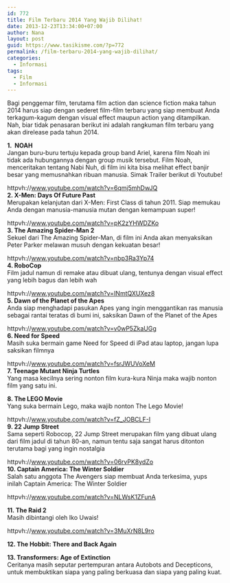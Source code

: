 ```yaml
---
id: 772
title: Film Terbaru 2014 Yang Wajib Dilihat!
date: 2013-12-23T13:34:00+07:00
author: Nana
layout: post
guid: https://www.tasikisme.com/?p=772
permalink: /film-terbaru-2014-yang-wajib-dilihat/
categories:
  - Informasi
tags:
  - Film
  - Informasi
---
```

Bagi penggemar film, terutama film action dan science fiction maka tahun 2014 harus siap dengan sederet film-film terbaru yang siap membuat Anda terkagum-kagum dengan visual effect maupun action yang ditampilkan. Nah, biar tidak penasaran berikut ini adalah rangkuman film terbaru yang akan direlease pada tahun 2014.

**1.  NOAH**  
Jangan buru-buru tertuju kepada group band Ariel, karena film Noah ini tidak ada hubungannya dengan group musik tersebut. Film Noah, menceritakan tentang Nabi Nuh, di film ini kita bisa melihat effect banjir besar yang memusnahkan ribuan manusia. Simak Trailer berikut di Youtube!

httpvh://www.youtube.com/watch?v=6qmj5mhDwJQ  
**2. X-Men: Days Of Future Past**  
Merupakan kelanjutan dari X-Men: First Class di tahun 2011. Siap memukau Anda dengan manusia-manusia mutan dengan kemampuan super!

httpvh://www.youtube.com/watch?v=pK2zYHWDZKo  
**3. The Amazing Spider-Man 2**  
Sekuel dari The Amazing Spider-Man, di film ini Anda akan menyaksikan Peter Parker melawan musuh dengan kekuatan besar!

httpvh://www.youtube.com/watch?v=nbp3Ra3Yp74  
**4. RoboCop**  
Film jadul namun di remake atau dibuat ulang, tentunya dengan visual effect yang lebih bagus dan lebih wah

httpvh://www.youtube.com/watch?v=INmtQXUXez8  
**5. Dawn of the Planet of the Apes**  
Anda siap menghadapi pasukan Apes yang ingin menggantikan ras manusia sebagai rantai teratas di bumi ini, saksikan Dawn of the Planet of the Apes

httpvh://www.youtube.com/watch?v=v0wP5ZkaUGg  
**6. Need for Speed**  
Masih suka bermain game Need for Speed di iPad atau laptop, jangan lupa saksikan filmnya

httpvh://www.youtube.com/watch?v=fsrJWUVoXeM  
**7. Teenage Mutant Ninja Turtles**  
Yang masa kecilnya sering nonton film kura-kura Ninja maka wajib nonton film yang satu ini.

**8. The LEGO Movie**  
Yang suka bermain Lego, maka wajib nonton The Lego Movie!

httpvh://www.youtube.com/watch?v=fZ_JOBCLF-I  
**9. 22 Jump Street**  
Sama seperti Robocop, 22 Jump Street merupakan film yang dibuat ulang dari film jadul di tahun 80-an, namun tentu saja sangat harus ditonton terutama bagi yang ingin nostalgia

httpvh://www.youtube.com/watch?v=06rvPK8ydZo  
**10. Captain America: The Winter Soldier**  
Salah satu anggota The Avengers siap membuat Anda terkesima, yups inilah Captain America: The Winter Soldier

httpvh://www.youtube.com/watch?v=NLWsK1ZFunA

**11. The Raid 2**  
Masih dibintangi oleh Iko Uwais!

httpvh://www.youtube.com/watch?v=3MuXrN8L9ro

**12. The Hobbit: There and Back Again**

**13. Transformers: Age of Extinction**  
Ceritanya masih seputar pertempuran antara Autobots and Decepticons, untuk membuktikan siapa yang paling berkuasa dan siapa yang paling kuat.